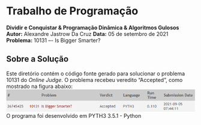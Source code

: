 # Trabalho de Programação
**Dividir e Conquistar & Programação Dinâmica & Algoritmos Gulosos**
**Autor:** Alexandre Jastrow Da Cruz
**Data:** 05 de setembro de 2021
**Problema:** 10131 –- Is Bigger Smarter?

## Sobre a Solução
Este diretório contém o código fonte gerado para solucionar o problema 10131
do *Online Judge*. O problema recebeu veredito “Accepted”, como mostrado na
figura abaixo:<br/>
![Veredito](./10131-veredito.png) <br/>
O programa foi desenvolvido em PYTH3 3.5.1 - Python 
